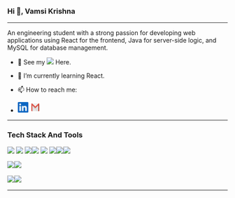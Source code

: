 ### Hi 👋, Vamsi Krishna

---

An engineering student with a strong passion for developing web applications using React for the frontend, Java for server-side logic, and MySQL for database management.
- 📝 See my [<img height=20 src="https://img.shields.io/badge/Portfolio-orange?style=for-the-badge&logoColor=white">](https://portfoilo-e7799.web.app/) Here. 
- 🌱 I’m currently learning React.
  
- 📫 How to reach me:

- [<img src="https://github.com/Amchuz/Amchuz/blob/master/linkedin.jpeg" alt="linkedin logo" width="24">](www.linkedin.com/in/vamsi-krishna-tatikonda-729158253) [<img src="https://github.com/Amchuz/Amchuz/blob/master/gmail.jpeg" alt="gmail logo" height="24" width="24">](mailto:vamsitatikonda3@gmail.com)
---

### Tech Stack And Tools
<img src="https://img.shields.io/badge/HTML-5?style=for-the-badge&logo=html5&logoColor=white&color=orange&labelColor=black">  <img src="https://img.shields.io/badge/-CSS3-1572B6?style=for-the-badge&logo=css3&logoColor=white&labelColor=black">    <img src="https://img.shields.io/badge/-JavaScript-eed718?style=for-the-badge&logo=javascript&logoColor=ffffff&labelColor=black"><img src="https://img.shields.io/badge/-Bootstrap-563D7C?style=for-the-badge&logo=bootstrap&logoColor=white&labelColor=black">   <img src="https://img.shields.io/badge/Python-FFD43B?style=for-the-badge&logo=python&logoColor=blue&labelColor=black">  <img src="https://img.shields.io/badge/React-%2361DAFB?style=for-the-badge&logo=react&logoColor=white&labelColor=black"><img src="https://img.shields.io/badge/Spring_Boot-F2F4F9?style=for-the-badge&logo=spring-boot&labelColor=black"><img src="https://img.shields.io/badge/MySQL-005C84?style=for-the-badge&logo=mysql&logoColor=white&labelColor=black">

<img src="http://img.shields.io/badge/-Git-F1502F?style=for-the-badge&logo=git&logoColor=FFFFFF&labelColor=black"><img src="http://img.shields.io/badge/-Github-000000?style=for-the-badge&logo=github&logoColor=FFFFFF&labelColor=black">

<img src="https://img.shields.io/badge/Figma-%23F24E1E?style=for-the-badge&logo=figma&logoColor=white&labelColor=black"><img src="http://img.shields.io/badge/-VS%20Code-007ACC?style=for-the-badge&logo=visual%20studio%20code&logoColor=white"> 


---
